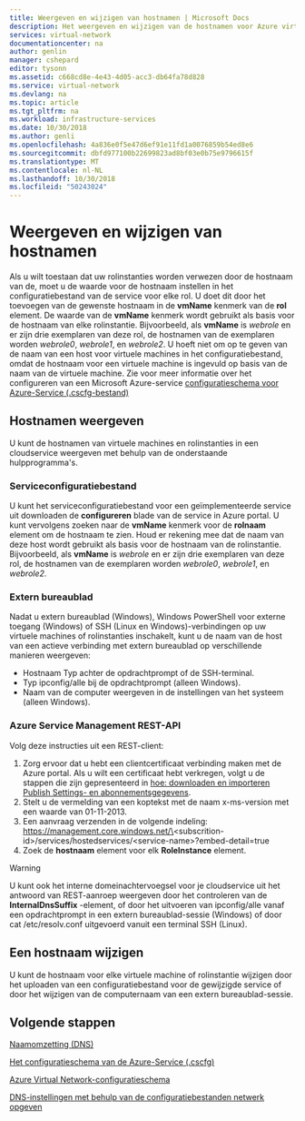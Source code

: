 ```yaml
---
title: Weergeven en wijzigen van hostnamen | Microsoft Docs
description: Het weergeven en wijzigen van de hostnamen voor Azure virtual machines, web- en werkrollen voor naamomzetting
services: virtual-network
documentationcenter: na
author: genlin
manager: cshepard
editor: tysonn
ms.assetid: c668cd8e-4e43-4d05-acc3-db64fa78d828
ms.service: virtual-network
ms.devlang: na
ms.topic: article
ms.tgt_pltfrm: na
ms.workload: infrastructure-services
ms.date: 10/30/2018
ms.author: genli
ms.openlocfilehash: 4a836e0f5e47d6ef91e11fd1a0076859b54ed8e6
ms.sourcegitcommit: dbfd977100b22699823ad8bf03e0b75e9796615f
ms.translationtype: MT
ms.contentlocale: nl-NL
ms.lasthandoff: 10/30/2018
ms.locfileid: "50243024"
---
```

# <a name="viewing-and-modifying-hostnames"></a>Weergeven en wijzigen van hostnamen
Als u wilt toestaan dat uw rolinstanties worden verwezen door de hostnaam van de, moet u de waarde voor de hostnaam instellen in het configuratiebestand van de service voor elke rol. U doet dit door het toevoegen van de gewenste hostnaam in de **vmName** kenmerk van de **rol** element. De waarde van de **vmName** kenmerk wordt gebruikt als basis voor de hostnaam van elke rolinstantie. Bijvoorbeeld, als **vmName** is *webrole* en er zijn drie exemplaren van deze rol, de hostnamen van de exemplaren worden *webrole0*, *webrole1*, en *webrole2*. U hoeft niet om op te geven van de naam van een host voor virtuele machines in het configuratiebestand, omdat de hostnaam voor een virtuele machine is ingevuld op basis van de naam van de virtuele machine. Zie voor meer informatie over het configureren van een Microsoft Azure-service [configuratieschema voor Azure-Service (.cscfg-bestand)](https://msdn.microsoft.com/library/azure/ee758710.aspx)

## <a name="viewing-hostnames"></a>Hostnamen weergeven
U kunt de hostnamen van virtuele machines en rolinstanties in een cloudservice weergeven met behulp van de onderstaande hulpprogramma's.

### <a name="service-configuration-file"></a>Serviceconfiguratiebestand
U kunt het serviceconfiguratiebestand voor een geïmplementeerde service uit downloaden de **configureren** blade van de service in Azure portal. U kunt vervolgens zoeken naar de **vmName** kenmerk voor de **rolnaam** element om de hostnaam te zien. Houd er rekening mee dat de naam van deze host wordt gebruikt als basis voor de hostnaam van de rolinstantie. Bijvoorbeeld, als **vmName** is *webrole* en er zijn drie exemplaren van deze rol, de hostnamen van de exemplaren worden *webrole0*, *webrole1*, en *webrole2*.

### <a name="remote-desktop"></a>Extern bureaublad
Nadat u extern bureaublad (Windows), Windows PowerShell voor externe toegang (Windows) of SSH (Linux en Windows)-verbindingen op uw virtuele machines of rolinstanties inschakelt, kunt u de naam van de host van een actieve verbinding met extern bureaublad op verschillende manieren weergeven:

* Hostnaam Typ achter de opdrachtprompt of de SSH-terminal.
* Typ ipconfig/alle bij de opdrachtprompt (alleen Windows).
* Naam van de computer weergeven in de instellingen van het systeem (alleen Windows).

### <a name="azure-service-management-rest-api"></a>Azure Service Management REST-API
Volg deze instructies uit een REST-client:

1. Zorg ervoor dat u hebt een clientcertificaat verbinding maken met de Azure portal. Als u wilt een certificaat hebt verkregen, volgt u de stappen die zijn gepresenteerd in [hoe: downloaden en importeren Publish Settings- en abonnementsgegevens](https://msdn.microsoft.com/library/dn385850.aspx). 
2. Stelt u de vermelding van een koptekst met de naam x-ms-version met een waarde van 01-11-2013.
3. Een aanvraag verzenden in de volgende indeling: https://management.core.windows.net/\<subscrition-id\>/services/hostedservices/\<service-name\>?embed-detail=true
4. Zoek de **hostnaam** element voor elk **RoleInstance** element.

> [!WARNING]
> U kunt ook het interne domeinachtervoegsel voor je cloudservice uit het antwoord van REST-aanroep weergeven door het controleren van de **InternalDnsSuffix** -element, of door het uitvoeren van ipconfig/alle vanaf een opdrachtprompt in een extern bureaublad-sessie (Windows) of door cat /etc/resolv.conf uitgevoerd vanuit een terminal SSH (Linux).
> 
> 

## <a name="modifying-a-hostname"></a>Een hostnaam wijzigen
U kunt de hostnaam voor elke virtuele machine of rolinstantie wijzigen door het uploaden van een configuratiebestand voor de gewijzigde service of door het wijzigen van de computernaam van een extern bureaublad-sessie.

## <a name="next-steps"></a>Volgende stappen
[Naamomzetting (DNS)](virtual-networks-name-resolution-for-vms-and-role-instances.md)

[Het configuratieschema van de Azure-Service (.cscfg)](https://msdn.microsoft.com/library/windowsazure/ee758710.aspx)

[Azure Virtual Network-configuratieschema](http://go.microsoft.com/fwlink/?LinkId=248093)

[DNS-instellingen met behulp van de configuratiebestanden netwerk opgeven](virtual-networks-specifying-a-dns-settings-in-a-virtual-network-configuration-file.md)

